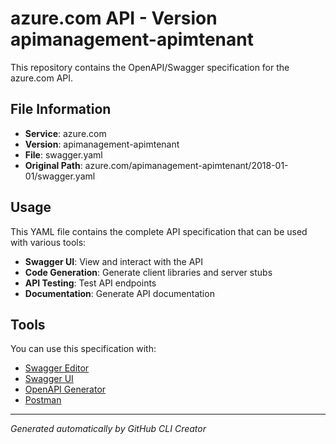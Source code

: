 # azure.com API - Version apimanagement-apimtenant

This repository contains the OpenAPI/Swagger specification for the azure.com API.

## File Information

- **Service**: azure.com
- **Version**: apimanagement-apimtenant
- **File**: swagger.yaml
- **Original Path**: azure.com/apimanagement-apimtenant/2018-01-01/swagger.yaml

## Usage

This YAML file contains the complete API specification that can be used with various tools:

- **Swagger UI**: View and interact with the API
- **Code Generation**: Generate client libraries and server stubs
- **API Testing**: Test API endpoints
- **Documentation**: Generate API documentation

## Tools

You can use this specification with:

- [Swagger Editor](https://editor.swagger.io/)
- [Swagger UI](https://swagger.io/tools/swagger-ui/)
- [OpenAPI Generator](https://openapi-generator.tech/)
- [Postman](https://www.postman.com/)

---

*Generated automatically by GitHub CLI Creator*

